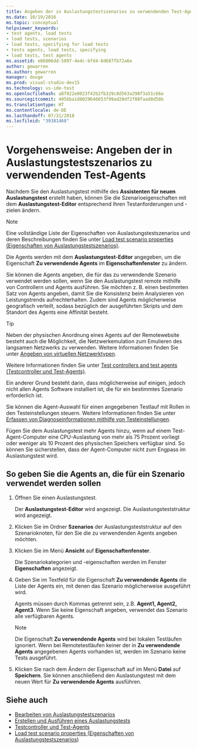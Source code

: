 ```yaml
---
title: Angeben der in Auslastungstestszenarios zu verwendenden Test-Agents in Visual Studio
ms.date: 10/19/2016
ms.topic: conceptual
helpviewer_keywords:
- test agents, load tests
- load tests, scenarios
- load tests, specifying for load tests
- tests agents, load tests, specifying
- load tests, test agents
ms.assetid: e86806dd-5897-4e4c-bfd4-8d687fb72a6e
author: gewarren
ms.author: gewarren
manager: douge
ms.prod: visual-studio-dev15
ms.technology: vs-ide-test
ms.openlocfilehash: a8f822e0023f42b2fb329c8d563a298f3a51c66e
ms.sourcegitcommit: 495bba1d8029646653f99ad20df2f80faad8d58b
ms.translationtype: HT
ms.contentlocale: de-DE
ms.lasthandoff: 07/31/2018
ms.locfileid: "39381468"
---
```

# <a name="how-to-specify-test-agents-to-use-in-load-test-scenarios"></a>Vorgehensweise: Angeben der in Auslastungstestszenarios zu verwendenden Test-Agents

Nachdem Sie den Auslastungstest mithilfe des **Assistenten für neuen Auslastungstest** erstellt haben, können Sie die Szenarioeigenschaften mit dem **Auslastungstest-Editor** entsprechend Ihren Testanforderungen und -zielen ändern.

> [!NOTE]
> Eine vollständige Liste der Eigenschaften von Auslastungstestszenarios und deren Beschreibungen finden Sie unter [Load test scenario properties (Eigenschaften von Auslastungstestszenarios)](../test/load-test-scenario-properties.md).

Die Agents werden mit dem **Auslastungstest-Editor** angegeben, um die Eigenschaft **Zu verwendende Agents** im **Eigenschaftenfenster** zu ändern.

Sie können die Agents angeben, die für das zu verwendende Szenario verwendet werden sollen, wenn Sie den Auslastungstest remote mithilfe von Controllern und Agents ausführen. Sie möchten z. B. einen bestimmten Satz von Agents angeben, damit Sie die Konsistenz beim Analysieren von Leistungstrends aufrechterhalten. Zudem sind Agents möglicherweise geografisch verteilt, sodass bezüglich der ausgeführten Skripts und dem Standort des Agents eine Affinität besteht.

> [!TIP]
> Neben der physischen Anordnung eines Agents auf der Remotewebsite besteht auch die Möglichkeit, die Netzwerkemulation zum Emulieren des langsamen Netzwerks zu verwenden. Weitere Informationen finden Sie unter [Angeben von virtuellen Netzwerktypen](../test/specify-virtual-network-types-in-a-load-test-scenario.md).

Weitere Informationen finden Sie unter [Test controllers and test agents (Testcontroller und Test-Agents)](configure-test-agents-and-controllers-for-load-tests.md).

Ein anderer Grund besteht darin, dass möglicherweise auf einigen, jedoch nicht allen Agents Software installiert ist, die für ein bestimmtes Szenario erforderlich ist.

Sie können die Agent-Auswahl für einen angegebenen Testlauf mit Rollen in den Testeinstellungen steuern. Weitere Informationen finden Sie unter [Erfassen von Diagnoseinformationen mithilfe von Testeinstellungen](../test/collect-diagnostic-information-using-test-settings.md).

Fügen Sie dem Auslastungstest mehr Agents hinzu, wenn auf einem Test-Agent-Computer eine CPU-Auslastung von mehr als 75 Prozent vorliegt oder weniger als 10 Prozent des physischen Speichers verfügbar sind. So können Sie sicherstellen, dass der Agent-Computer nicht zum Engpass im Auslastungstest wird.

## <a name="to-specify-the-agents-to-use-for-a-scenario"></a>So geben Sie die Agents an, die für ein Szenario verwendet werden sollen

1.  Öffnen Sie einen Auslastungstest.

     Der **Auslastungstest-Editor** wird angezeigt. Die Auslastungsteststruktur wird angezeigt.

2.  Klicken Sie im Ordner **Szenarios** der Auslastungsteststruktur auf den Szenarioknoten, für den Sie die zu verwendenden Agents angeben möchten.

3.  Klicken Sie im Menü **Ansicht** auf **Eigenschaftenfenster**.

     Die Szenariokategorien und -eigenschaften werden im Fenster **Eigenschaften** angezeigt.

4.  Geben Sie im Textfeld für die Eigenschaft **Zu verwendende Agents** die Liste der Agents ein, mit denen das Szenario möglicherweise ausgeführt wird.

     Agents müssen durch Kommas getrennt sein, z.B. **Agent1, Agent2, Agent3**. Wenn Sie keine Eigenschaft angeben, verwendet das Szenario alle verfügbaren Agents.

    > [!NOTE]
    > Die Eigenschaft **Zu verwendende Agents** wird bei lokalen Testläufen ignoriert. Wenn bei Remotetestläufen keiner der in **Zu verwendende Agents** angegebenen Agents vorhanden ist, werden im Szenario keine Tests ausgeführt.

5.  Klicken Sie nach dem Ändern der Eigenschaft auf im Menü **Datei** auf **Speichern**. Sie können anschließend den Auslastungstest mit dem neuen Wert für **Zu verwendende Agents** ausführen.

## <a name="see-also"></a>Siehe auch

- [Bearbeiten von Auslastungstestszenarios](../test/edit-load-test-scenarios.md)
- [Erstellen und Ausführen eines Auslastungstests](../test/walkthrough-create-and-run-a-load-test.md)
- [Testcontroller und Test-Agents](configure-test-agents-and-controllers-for-load-tests.md)
- [Load test scenario properties (Eigenschaften von Auslastungstestszenarios)](../test/load-test-scenario-properties.md)